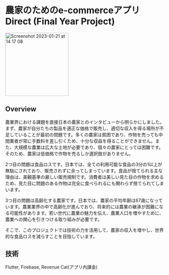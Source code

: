 # 農家のためのe-commerceアプリ　Direct (Final Year Project)

<img width="200" alt="Screenshot 2023-01-21 at 14 17 08" src="https://github.com/Hiroaki-hey-jude/pomodolo/assets/76618285/8802cab9-fda7-4a23-a0ea-b2c5400ff597">

## Overview
農業界における課題を直接日本の農家とのインタビューから明らかにしました。まず、農家が自分たちの製品を適正な価格で販売し、適切な収入を得る場所が不足していることが最初の問題です。多くの農家は貧困であり、作物を売っても中間業者が常に手数料を差し引くため、十分な収益を得ることができません。また、大規模な農業は広大な土地が必要であり、個々の農家にとっては困難です。そのため、農家は低価格で作物を売るしか選択肢がありません。

2つ目の問題は食品ロスです。日本では、全ての利用可能な食品の3分の1以上が無駄にされており、販売されずに余ってしまっています。食品が捨てられる主な理由は、美観基準の厳しい販売規制です。消費者は美しい見た目の作物を求めるため、見た目に問題のある作物は完全に食べられるにも関わらず捨てられてしまいます。

3つ目の問題は高齢化する農家です。日本では、農家の平均年齢は67歳になっています。農業業界の中で高齢化が進んでおり、将来的には農業の継承が困難になる可能性があります。若い世代に農業の魅力を伝え、農業人口を増やすために、農業への関心を引きつける取り組みが必要です。

そこで、このプロジェクトでは技術の力を活用して、農家の収入を増やし、世界的な食品ロスを減らすことを目指しています。


## 技術
Flutter, Firebase, Revenue Cat(アプリ内課金)
